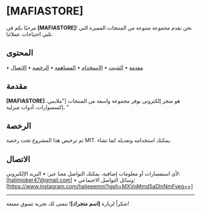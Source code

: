 
# [MAFIASTORE] 

مرحبًا بكم في **[MAFIASTORE]**! نحن نقدم مجموعة متنوعة من المنتجات المميزة التي تلبي احتياجات عملائنا.

## المحتوى

• [مقدمة](#مقدمة)
• [التثبيت](#التثبيت)
• [الاستخدام](#الاستخدام)
• [المساهمة](#المساهمة)
• [الرخصة](#الرخصة)
• [الاتصال](#الاتصال)

## مقدمة

**[MAFIASTORE]** هو متجر إلكتروني يوفر مجموعة واسعة من المنتجات ["ملابس، إكسسوارات، أدوات منزلية، "

## الرخصة

تم ترخيص هذا المشروع تحت رخصة MIT. يمكنك استخدامه وتعديله كما تشاء.

## الاتصال

لأي استفسارات أو معلومات إضافية، يمكنك التواصل معنا عبر:
• البريد الإلكتروني: [halimjoker47@gmail.com]
• وسائل التواصل الاجتماعي: [https://www.instagram.com/halieeemm?igsh=MXVqMmd5aDlnNmFveg==]

---

شكراً لزيارة **[اسم متجرك]**! نتمنى لك تجربة تسوق ممتعة!
